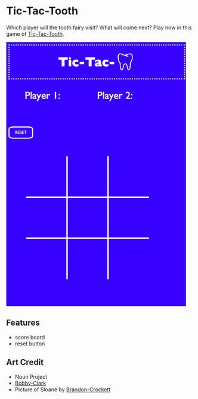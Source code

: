 # Tic-Tac-Tooth

Which player will the tooth fairy visit? What will come next? Play now in this game of [Tic-Tac-Tooth](https://nikkiricks.github.io/my-project-one/).

![](images/trash/Tic-Tac-Tooth-Screenshot.png)

## Features

* score board
* reset button

## Art Credit

* Noun Project
* [Bobby-Clark](https://www.si.com/nhl/photos/2011/02/11hockeys-all-time-best-toothless-smiles#1)
* Picture of Sloane by [Brandon-Crockett](https://www.crockettcopy.com/vikings)


